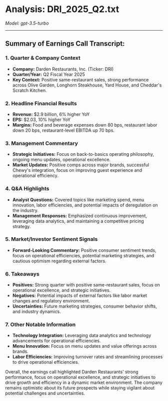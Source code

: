 # Analysis: DRI_2025_Q2.txt

*Model: gpt-3.5-turbo*

---

## Summary of Earnings Call Transcript:

### 1. **Quarter & Company Context**
- **Company:** Darden Restaurants, Inc. (Ticker: DRI)
- **Quarter/Year:** Q2 Fiscal Year 2025
- **Key Context:** Positive same-restaurant sales, strong performance across Olive Garden, Longhorn Steakhouse, Yard House, and Cheddar's Scratch Kitchen.

### 2. **Headline Financial Results**
- **Revenue:** $2.9 billion, 6% higher YoY
- **EPS:** $2.03, 10% higher YoY
- **Margins:** Food and beverage expenses down 80 bps, restaurant labor down 20 bps, restaurant-level EBITDA up 70 bps.

### 3. **Management Commentary**
- **Strategic Initiatives:** Focus on back-to-basics operating philosophy, ongoing menu updates, operational excellence.
- **Market Updates:** Positive comps across major brands, successful Chewy's integration, focus on improving guest experience and operational efficiency.

### 4. **Q&A Highlights**
- **Analyst Questions:** Covered topics like marketing spend, menu innovation, labor efficiencies, and potential impacts of deregulation on the industry.
- **Management Responses:** Emphasized continuous improvement, leveraging data analytics, and maintaining a competitive pricing strategy.

### 5. **Market/Investor Sentiment Signals**
- **Forward-Looking Commentary:** Positive consumer sentiment trends, focus on operational efficiencies, potential marketing strategies, and cautious optimism regarding external factors.

### 6. **Takeaways**
- **Positives:** Strong quarter with positive same-restaurant sales, focus on operational excellence, and strategic initiatives.
- **Negatives:** Potential impacts of external factors like labor market changes and regulatory environment.
- **Uncertainties:** Future marketing strategies, consumer behavior shifts, and industry dynamics.

### 7. **Other Notable Information**
- **Technology Integration:** Leveraging data analytics and technology advancements for operational efficiencies.
- **Menu Innovation:** Focus on menu updates and value offerings across brands.
- **Labor Efficiencies:** Improving turnover rates and streamlining processes to drive operational efficiencies.

Overall, the earnings call highlighted Darden Restaurants' strong performance, focus on operational excellence, and strategic initiatives to drive growth and efficiency in a dynamic market environment. The company remains optimistic about its future prospects while staying vigilant about potential challenges and uncertainties.